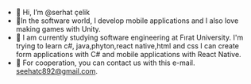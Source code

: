 - 👋 Hi, I’m @serhat çelik
- 👀In the software world, I develop mobile applications and I also love making games with Unity.
- 🌱 I am currently studying software engineering at Fırat University.
I'm trying to learn c#, java,phyton,react native,html and css
I can create form applications with C# and mobile applications with React Native.
- 💞️ For cooperation, you can contact us with this e-mail.
seehatc892@gmail.com.

